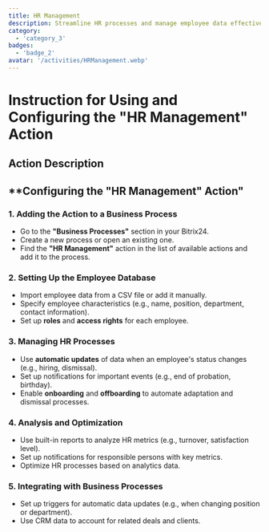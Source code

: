 ```yaml
---
title: HR Management
description: Streamline HR processes and manage employee data effectively.
category: 
  - 'category_3'
badges: 
  - 'badge_2'
avatar: '/activities/HRManagement.webp'
---
```

# Instruction for Using and Configuring the "HR Management" Action

## Action Description

## **Configuring the "HR Management" Action"

### 1. Adding the Action to a Business Process
- Go to the **"Business Processes"** section in your Bitrix24.
- Create a new process or open an existing one.
- Find the **"HR Management"** action in the list of available actions and add it to the process.

### 2. Setting Up the Employee Database
- Import employee data from a CSV file or add it manually.
- Specify employee characteristics (e.g., name, position, department, contact information).
- Set up **roles** and **access rights** for each employee.

### 3. Managing HR Processes
- Use **automatic updates** of data when an employee's status changes (e.g., hiring, dismissal).
- Set up notifications for important events (e.g., end of probation, birthday).
- Enable **onboarding** and **offboarding** to automate adaptation and dismissal processes.

### 4. Analysis and Optimization
- Use built-in reports to analyze HR metrics (e.g., turnover, satisfaction level).
- Set up notifications for responsible persons with key metrics.
- Optimize HR processes based on analytics data.

### 5. Integrating with Business Processes
- Set up triggers for automatic data updates (e.g., when changing position or department).
- Use CRM data to account for related deals and clients.  
